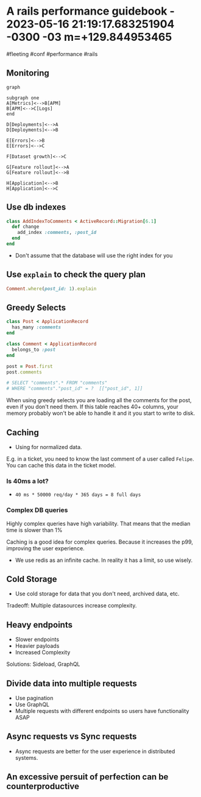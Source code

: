 # A rails performance guidebook - 2023-05-16 21:19:17.683251904 -0300 -03 m=+129.844953465

#fleeting
#conf
#performance
#rails

## Monitoring

```mermaid
graph

subgraph one
A[Metrics]<-->B[APM]
B[APM]<-->C[Logs]
end

D[Deployments]<-->A
D[Deployments]<-->B

E[Errors]<-->B
E[Errors]<-->C

F[Dataset growth]<-->C

G[Feature rollout]<-->A
G[Feature rollout]<-->B

H[Application]<-->B
H[Application]<-->C
```

## Use db indexes

```ruby
class AddIndexToComments < ActiveRecord::Migration[6.1]
  def change
    add_index :comments, :post_id
  end
end
```

*   Don't assume that the database will use the
    right index for you

## Use `explain` to check the query plan

```ruby
Comment.where(post_id: 1).explain
```

## Greedy Selects

```ruby
class Post < ApplicationRecord
  has_many :comments
end

class Comment < ApplicationRecord
  belongs_to :post
end

post = Post.first
post.comments

# SELECT "comments".* FROM "comments" 
# WHERE "comments"."post_id" = ?  [["post_id", 1]]
```

When using greedy selects you are loading all the
comments for the post, even if you don't need them.
If this table reaches 40+ columns, your memory probably
won't be able to handle it and it you start to write
to disk.

## Caching

*   Using for normalized data.

E.g. in a ticket, you need to know the last comment
of a user called `Felipe`. You can cache this data
in the ticket model.

### Is 40ms a lot?

*   `40 ms * 50000 req/day * 365 days = 8 full days`

### Complex DB queries

Highly complex queries have high variability.
That means that the median time is slower than 1%

Caching is a good idea for complex queries.
Because it increases the p99, improving the user
experience.

*   We use redis as an infinite cache. In reality
    it has a limit, so use wisely.

## Cold Storage

*   Use cold storage for data that you don't need, archived
    data, etc.

Tradeoff: Multiple datasources increase complexity.

## Heavy endpoints

*   Slower endpoints
*   Heavier payloads
*   Increased Complexity

Solutions: Sideload, GraphQL

## Divide data into multiple requests

*   Use pagination
*   Use GraphQL
*   Multiple requests with different endpoints
    so users have functionality ASAP

## Async requests vs Sync requests

*   Async requests are better for the user experience
    in distributed systems.

## An excessive persuit of perfection can be counterproductive
